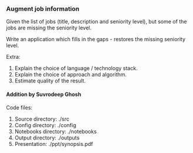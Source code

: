 ### Augment job information
Given the list of jobs (title, description and seniority level),
but some of the jobs are missing the seniority level.

Write an application which fills in the gaps - restores the missing seniority level.

Extra:

1. Explain the choice of language / technology stack.
2. Explain the choice of approach and algorithm.
3. Estimate quality of the result.

#### Addition by Suvrodeep Ghosh
Code files:

1. Source directory: ./src
2. Config directory: ./config
3. Notebooks directory: ./notebooks
4. Output directory: ./outputs
5. Presentation: ./ppt/synopsis.pdf